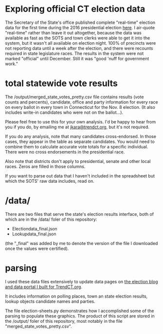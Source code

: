 # Exploring official CT election data

The Secretary of the State's office published complete "real-time" election
data for the first time during the 2016 presidential election
[here](http://ctemspublic.pcctg.net/#/home). I air-quote "real-time" rather
than leave it out altogether, because the data was available as fast as the
SOTS and town clerks were able to get it into the system, but it wasn't all
available on election night. 100% of precincts were not reporting data
until a week after the election, and there were recounts required in state
legislature races. The results in the system were not marked "official"
until December. Still it was "good 'nuff for government work."

# total statewide vote results

The /output/merged_state_votes_pretty.csv file contains results (vote
counts and percents), candidate, office and party information for every
race on every ballot in every town in Connecticut for the Nov. 8
election. (It also includes write-in candidates who were not on the
ballot...).

Please feel free to use this for your own analysis. I'd be happy to hear
from you if you do, by emailing me at jkara@trendct.org, but it's not
required.

If you do any analysis, note that many candidates cross-endorsed. In those
cases, they appear in the table as separate candidates. You would need to
combine them to calculate accurate vote totals for a specific
individual. There were no cross endorsements in the presidential race.

Also note that districts don't apply to presidential, senate and other
local races. Zeros are filled in those columns.

If you want to parse out data that I haven't included in the spreadsheet
but which the SOTS' raw data includes, read on.

# /data/

There are two files that serve the state's election results interface, both
of which are in the /data/ foler of this repository:

* Electiondata_final.json
* Lookupdata_final.json

(the "_final" was added by me to denote the version of the file I
downloaded once the values were certified).

# parsing

I used these data files extensively to update data pages on [the election
blog and data portal I built for
TrendCT.org](https://blogotron.ctmirror.org/election-2016/).

It includes information on polling places, town an state election results,
lookup objects candidate names and parties.

The file election-sheets.py demonstrates how I accomplished some of the
parsing to populate these graphics. The product of this script are stored
in the /output/ foler of this repository, most notably in the file
"merged_state_votes_pretty.csv".

